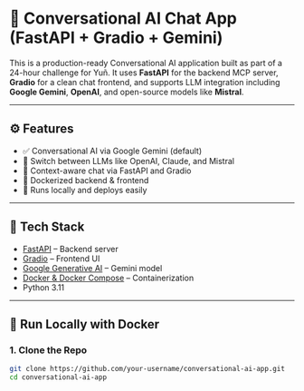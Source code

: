 # 🧠 Conversational AI Chat App (FastAPI + Gradio + Gemini)

This is a production-ready Conversational AI application built as part of a 24-hour challenge for Yuñ. It uses **FastAPI** for the backend MCP server, **Gradio** for a clean chat frontend, and supports LLM integration including **Google Gemini**, **OpenAI**, and open-source models like **Mistral**.

---

## ⚙️ Features

- ✅ Conversational AI via Google Gemini (default)
- 🔄 Switch between LLMs like OpenAI, Claude, and Mistral
- 💬 Context-aware chat via FastAPI and Gradio
- 🐳 Dockerized backend & frontend
- 🚀 Runs locally and deploys easily

---

## 🧱 Tech Stack

- [FastAPI](https://fastapi.tiangolo.com/) – Backend server
- [Gradio](https://www.gradio.app/) – Frontend UI
- [Google Generative AI](https://ai.google.dev/) – Gemini model
- [Docker & Docker Compose](https://docs.docker.com/) – Containerization
- Python 3.11

---

## 🚀 Run Locally with Docker

### 1. Clone the Repo

```bash
git clone https://github.com/your-username/conversational-ai-app.git
cd conversational-ai-app
